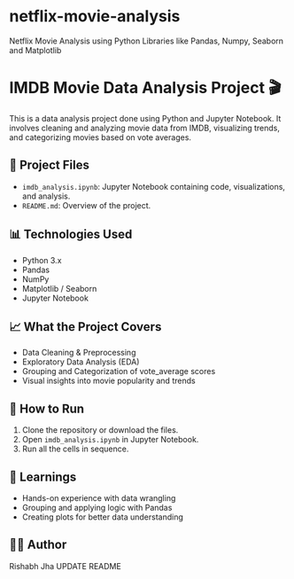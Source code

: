 # netflix-movie-analysis
Netflix Movie Analysis using Python Libraries like Pandas, Numpy, Seaborn and Matplotlib
# IMDB Movie Data Analysis Project 🎬

This is a data analysis project done using Python and Jupyter Notebook. It involves cleaning and analyzing movie data from IMDB, visualizing trends, and categorizing movies based on vote averages.

## 📂 Project Files
- `imdb_analysis.ipynb`: Jupyter Notebook containing code, visualizations, and analysis.
- `README.md`: Overview of the project.

## 📊 Technologies Used
- Python 3.x
- Pandas
- NumPy
- Matplotlib / Seaborn
- Jupyter Notebook

## 📈 What the Project Covers
- Data Cleaning & Preprocessing
- Exploratory Data Analysis (EDA)
- Grouping and Categorization of vote_average scores
- Visual insights into movie popularity and trends

## 🚀 How to Run
1. Clone the repository or download the files.
2. Open `imdb_analysis.ipynb` in Jupyter Notebook.
3. Run all the cells in sequence.

## 🧠 Learnings
- Hands-on experience with data wrangling
- Grouping and applying logic with Pandas
- Creating plots for better data understanding

## 👨‍💻 Author
Rishabh Jha
UPDATE README
